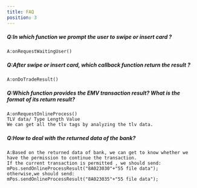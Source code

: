 ```yaml
---
title: FAQ
position: 3
---
```




##### Q:In which function we prompt the user to swipe or insert card ?

```
A:onRequestWaitingUser()
```

##### Q:After swipe or insert card, which callback function return the result ?
```
A:onDoTradeResult()
```

##### Q:Which function provides the EMV transaction result? What is the format of its return result?
```
A:onRequestOnlineProcess()
TLV data/ Type Length Value
We can get all the tlv tags by analyzing the tlv data. 
```

##### Q:How to deal with the returned data of the bank?
```
A:Based on the returned data of bank, we can get to know whether we have the permission to continue the transaction.
If the current transaction is permitted , we should send:
mPos.sendOnlineProcessResult("8A023030"+"55 file data");
otherwise,we should send:
mPos.sendOnlineProcessResult("8A023035"+"55 file data");
```


